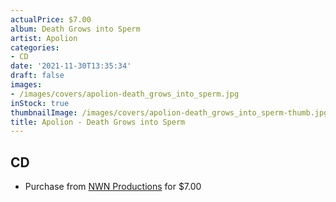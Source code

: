 ```yaml
---
actualPrice: $7.00
album: Death Grows into Sperm
artist: Apolion
categories:
- CD
date: '2021-11-30T13:35:34'
draft: false
images:
- /images/covers/apolion-death_grows_into_sperm.jpg
inStock: true
thumbnailImage: /images/covers/apolion-death_grows_into_sperm-thumb.jpg
title: Apolion - Death Grows into Sperm
---
```


## CD
* Purchase from [NWN Productions](http://shop.nwnprod.com/index.php?route=product/product&path=93&product_id=3492&sort=pd.name&order=ASC) for $7.00
